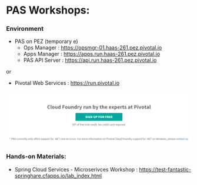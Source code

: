 
# PAS Workshops:

### Environment
- PAS on PEZ  (temporary e)
  - Ops Manager : https://opsmgr-01.haas-261.pez.pivotal.io
  - Apps Manager : https://apps.run.haas-261.pez.pivotal.io
  - PAS API Server : https://api.run.haas-261.pez.pivotal.io

or 
- Pivotal Web Services : https://run.pivotal.io

![](img/pws-sign-up-free.png)

<!-- 
  or
- PAS on Azure
  - Ops Manager : https://opsmgr.pcf.kr.pivotal.io
  - Apps Manager : https://apps.sys.pcf.kr.pivotal.io
  - PAS API Server : https://api.sys.pcf.kr.pivotal.io
 -->

### Hands-on Materials:

- Spring Cloud Services - Microserivces Workshop : https://test-fantastic-springhare.cfapps.io/lab_index.html

